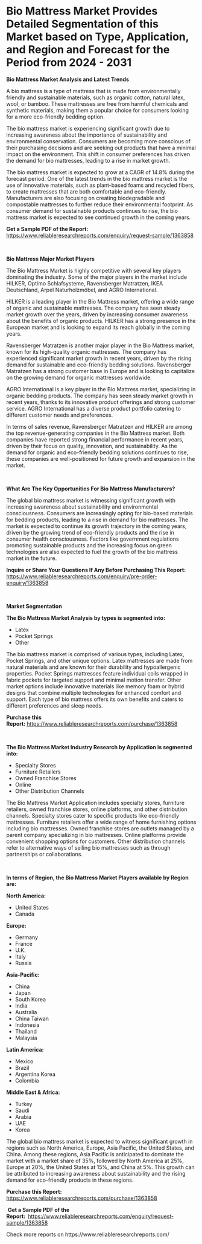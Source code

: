 <p><h1>Bio Mattress Market Provides Detailed Segmentation of this Market based on Type, Application, and Region and Forecast for the Period from 2024 - 2031</h1></p><p><strong>Bio Mattress Market Analysis and Latest Trends</strong></p>
<p><p>A bio mattress is a type of mattress that is made from environmentally friendly and sustainable materials, such as organic cotton, natural latex, wool, or bamboo. These mattresses are free from harmful chemicals and synthetic materials, making them a popular choice for consumers looking for a more eco-friendly bedding option.</p><p>The bio mattress market is experiencing significant growth due to increasing awareness about the importance of sustainability and environmental conservation. Consumers are becoming more conscious of their purchasing decisions and are seeking out products that have a minimal impact on the environment. This shift in consumer preferences has driven the demand for bio mattresses, leading to a rise in market growth.</p><p>The bio mattress market is expected to grow at a CAGR of 14.8% during the forecast period. One of the latest trends in the bio mattress market is the use of innovative materials, such as plant-based foams and recycled fibers, to create mattresses that are both comfortable and eco-friendly. Manufacturers are also focusing on creating biodegradable and compostable mattresses to further reduce their environmental footprint. As consumer demand for sustainable products continues to rise, the bio mattress market is expected to see continued growth in the coming years.</p></p>
<p><strong>Get a Sample PDF of the Report:&nbsp;</strong> <a href="https://www.reliableresearchreports.com/enquiry/request-sample/1363858">https://www.reliableresearchreports.com/enquiry/request-sample/1363858</a></p>
<p>&nbsp;</p>
<p><strong>Bio Mattress Major Market Players</strong></p>
<p><p>The Bio Mattress Market is highly competitive with several key players dominating the industry. Some of the major players in the market include HILKER, Optimo Schlafsysteme, Ravensberger Matratzen, IKEA Deutschland, Arpel Naturholzmöbel, and AGRO International.</p><p>HILKER is a leading player in the Bio Mattress market, offering a wide range of organic and sustainable mattresses. The company has seen steady market growth over the years, driven by increasing consumer awareness about the benefits of organic products. HILKER has a strong presence in the European market and is looking to expand its reach globally in the coming years.</p><p>Ravensberger Matratzen is another major player in the Bio Mattress market, known for its high-quality organic mattresses. The company has experienced significant market growth in recent years, driven by the rising demand for sustainable and eco-friendly bedding solutions. Ravensberger Matratzen has a strong customer base in Europe and is looking to capitalize on the growing demand for organic mattresses worldwide.</p><p>AGRO International is a key player in the Bio Mattress market, specializing in organic bedding products. The company has seen steady market growth in recent years, thanks to its innovative product offerings and strong customer service. AGRO International has a diverse product portfolio catering to different customer needs and preferences.</p><p>In terms of sales revenue, Ravensberger Matratzen and HILKER are among the top revenue-generating companies in the Bio Mattress market. Both companies have reported strong financial performance in recent years, driven by their focus on quality, innovation, and sustainability. As the demand for organic and eco-friendly bedding solutions continues to rise, these companies are well-positioned for future growth and expansion in the market.</p></p>
<p>&nbsp;</p>
<p><strong>What Are The Key Opportunities For Bio Mattress Manufacturers?</strong></p>
<p><p>The global bio mattress market is witnessing significant growth with increasing awareness about sustainability and environmental consciousness. Consumers are increasingly opting for bio-based materials for bedding products, leading to a rise in demand for bio mattresses. The market is expected to continue its growth trajectory in the coming years, driven by the growing trend of eco-friendly products and the rise in consumer health consciousness. Factors like government regulations promoting sustainable products and the increasing focus on green technologies are also expected to fuel the growth of the bio mattress market in the future.</p></p>
<p><strong>Inquire or Share Your Questions If Any Before Purchasing This Report:</strong> <a href="https://www.reliableresearchreports.com/enquiry/pre-order-enquiry/1363858">https://www.reliableresearchreports.com/enquiry/pre-order-enquiry/1363858</a></p>
<p>&nbsp;</p>
<p><strong>Market Segmentation</strong></p>
<p><strong>The Bio Mattress Market Analysis by types is segmented into:</strong></p>
<p><ul><li>Latex</li><li>Pocket Springs</li><li>Other</li></ul></p>
<p><p>The bio mattress market is comprised of various types, including Latex, Pocket Springs, and other unique options. Latex mattresses are made from natural materials and are known for their durability and hypoallergenic properties. Pocket Springs mattresses feature individual coils wrapped in fabric pockets for targeted support and minimal motion transfer. Other market options include innovative materials like memory foam or hybrid designs that combine multiple technologies for enhanced comfort and support. Each type of bio mattress offers its own benefits and caters to different preferences and sleep needs.</p></p>
<p><strong>Purchase this Report:&nbsp;</strong><a href="https://www.reliableresearchreports.com/purchase/1363858">https://www.reliableresearchreports.com/purchase/1363858</a></p>
<p>&nbsp;</p>
<p><strong>The Bio Mattress Market Industry Research by Application is segmented into:</strong></p>
<p><ul><li>Specialty Stores</li><li>Furniture Retailers</li><li>Owned Franchise Stores</li><li>Online</li><li>Other Distribution Channels</li></ul></p>
<p><p>The Bio Mattress Market Application includes specialty stores, furniture retailers, owned franchise stores, online platforms, and other distribution channels. Specialty stores cater to specific products like eco-friendly mattresses. Furniture retailers offer a wide range of home furnishing options including bio mattresses. Owned franchise stores are outlets managed by a parent company specializing in bio mattresses. Online platforms provide convenient shopping options for customers. Other distribution channels refer to alternative ways of selling bio mattresses such as through partnerships or collaborations.</p></p>
<p>&nbsp;</p>
<p><strong>In terms of Region, the Bio Mattress Market Players available by Region are:</strong></p>
<p>
    <p> <strong> North America: </strong>
        <ul>
            <li>United States</li>
            <li>Canada</li>
        </ul>
        </p> 
    <p> <strong> Europe: </strong>
        <ul>
            <li>Germany</li>
            <li>France</li>
            <li>U.K.</li>
            <li>Italy</li>
            <li>Russia</li>
        </ul>
        </p> 
    <p> <strong> Asia-Pacific: </strong>
        <ul>
            <li>China</li>
            <li>Japan</li>
            <li>South Korea</li>
            <li>India</li>
            <li>Australia</li>
            <li>China Taiwan</li>
            <li>Indonesia</li>
            <li>Thailand</li>
            <li>Malaysia</li>
        </ul>
        </p> 
    <p> <strong> Latin America: </strong>
        <ul>
            <li>Mexico</li>
            <li>Brazil</li>
            <li>Argentina Korea</li>
            <li>Colombia</li>
        </ul>
        </p> 
    <p> <strong> Middle East & Africa: </strong>
        <ul>
            <li>Turkey</li>
            <li>Saudi</li>
            <li>Arabia</li>
            <li>UAE</li>
            <li>Korea</li>
        </ul>
    </p>
    </p>
<p><p>The global bio mattress market is expected to witness significant growth in regions such as North America, Europe, Asia Pacific, the United States, and China. Among these regions, Asia Pacific is anticipated to dominate the market with a market share of 35%, followed by North America at 25%, Europe at 20%, the United States at 15%, and China at 5%. This growth can be attributed to increasing awareness about sustainability and the rising demand for eco-friendly products in these regions.</p></p>
<p><strong>Purchase this Report: </strong><a href="https://www.reliableresearchreports.com/purchase/1363858">https://www.reliableresearchreports.com/purchase/1363858</a></p>
<p>&nbsp;<strong>Get a Sample PDF of the Report:&nbsp;&nbsp;</strong><a href="https://www.reliableresearchreports.com/enquiry/request-sample/1363858">https://www.reliableresearchreports.com/enquiry/request-sample/1363858</a></p>
<p><strong></strong></p>
<p>Check more reports on https://www.reliableresearchreports.com/</p>